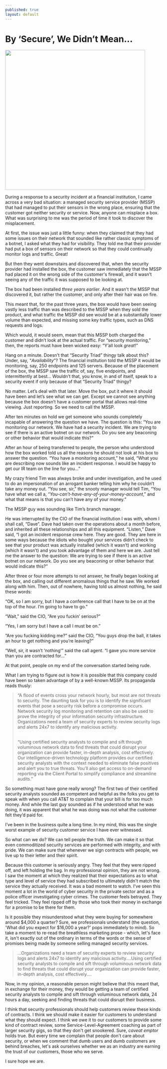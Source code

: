 ```yaml
---
published: true
layout: default
---
```

<h1>By ‘Secure’, We Didn’t Mean...</h1>
<p><img class="right" width="450px" src="http://resources.infosecinstitute.com/wp-content/uploads/it-security-analyst.jpg" /></p>


<p>During a response to a security incident at a financial institution, I came across a very bad situation: a managed security service provider (MSSP) that had managed to put their sensors in the wrong place, ensuring that the customer got neither security or service.  Now, anyone can misplace a box. What was surprising to me was the period of time it took to discover the misplacement.</p>

<p>At first, the issue was just a little funny: when they claimed that they had some issues on their network that sounded like rather classic symptoms of a botnet, I asked what they had for visibility. They told me that their provider had put a box of sensors on their network so that they could continually monitor logs and traffic. Great!</p>

<p>But then they went downstairs and discovered that, when the security provider had installed the box, the customer saw immediately that the MSSP had placed it on the wrong side of the customer's firewall, and it wasn’t seeing any of the traffic it was supposed to be looking at.</p>

<p>The box had been installed <em>three years earlier</em>. And it wasn't the MSSP that discovered it, but rather the customer, and only after their hair was on fire.</p>

<p>This meant that, for the past three years, the box would have been seeing vastly less traffic than was described to the MSSP when they sold the product, and what traffic the MSSP did see would be at a substantially lower volume than expected, and missing some key traffic types, such as DNS requests and logs.</p>

<p>Which would, it would seem, mean that this MSSP both charged the customer and didn’t look at the actual traffic. For “security monitoring,” then, the reports must have been wicked easy: “Y’all look <em>great</em>!”</p>

<p>Hang on a minute. Doesn’t that “Security Triad” thingy talk about this? Under, say, “<em>Availability</em>”? The financial institution told the MSSP it would be monitoring, say, 250 endpoints and 125 servers. Because of the placement of the box, the MSSP saw the traffic of, say, five endpoints, and intermittently at best... Wouldn’t that, you know, in and of itself, speak to a security event if only because of that “Security Triad” thingy?</p>

<p>No matter. Let’s deal with that later. Move the box, put it where it should have been and let’s see what we can get. Except we cannot see anything because the box doesn’t have a customer portal that allows real-time viewing. Just reporting. So we need to call the MSSP. </p>

<p>After ten minutes on hold we get someone who sounds completely incapable of answering the question we have. The question is this: “You are monitoring our network. We have had a security incident. We are trying to see if there is an active botnet on our network. Do you see any beaconing or other behavior that would indicate this?“</p>

<p>After an hour of being transferred to people, the person who understood how the box worked told us all the reasons he should not look at his box to answer the question. “You have a monitoring account,” he said, “What you are describing now sounds like an incident response. I would be happy to get our IR team on the line for you...”</p>

<p>My crazy friend Tim was always broke and under investigation, and he used to do an impersonation of an arrogant banker telling him why he couldn’t take any money out. “You see, sir,” the snooty manager would tell Tim, “You have what we call a, “<em>You-can’t-have-any-of-your-money-account</em>,” and what that means is that you can’t have any of your money.”

<p>The MSSP guy was sounding like Tim’s branch manager.</p>

<p>He was interrupted by the CIO of the financial institution I was with, whom I shall call, “Dave”. Dave had taken over the operations about a month before, and inherited all these relationships and all this equipment. “Listen,” Dave said, “I got an incident response crew here. They are good. They are here in some ways because the idiots who bought your services didn’t check to see that your product was actually installed (which it wasn’t) and working (which it wasn’t) and you took advantage of them and here we are. Just tell me the answer to the question: We are trying to see if there is an active botnet on our network. Do you see any beaconing or other behavior that would indicate this?”</p>

<p>After three or four more attempts to not answer, he finally began looking at the box, and calling out different anomalous things that he saw. We worked along with him. Then, out of nowhere, having told us almost nothing, he said these words:</p>

<p>“OK, so I am sorry, but I have a conference call that I have to be on at the top of the hour. I’m going to have to go.”</p>

<p>“Wait,” said the CIO, “Are you fuckin’ serious?”</p>

<p>“Yes, I am sorry but I have a call I must be on.”</p>

<p>“Are you fucking kidding me?” said the CIO, “You guys drop the ball, it takes an hour to get nothing and you’re leaving?”</p>

<p>“Well, sir, it wasn’t ‘nothing’” said the call agent. “I gave you more service than you are contracted for...”</p>

<p>At that point, people on my end of the conversation started being rude. </p>

<p>What I am trying to figure out is how it is possible that this company could have been so taken advantage of by a well-known MSSP. Its propaganda reads thusly:</p>

<blockquote>“A flood of events cross your network hourly, but most are not threats to security. The daunting task for you is to identify the significant events that pose a security risk before a compromise occurs. Network security log monitoring and retention can also be used to prove the integrity of your information security infrastructure. Organizations need a team of security experts to review security logs and alerts 24x7 to identify any malicious activity.<br /><br />

“Using certified security analysts to compile and sift through voluminous network data to find threats that could disrupt your organization can provide faster, in-depth analysis, cost effectively. Our intelligence-driven technology platform provides our certified security analysts with the context needed to eliminate false positives and alert you to true threats. You’ll also get access to on-demand reporting via the Client Portal to simplify compliance and streamline audits.” </blockquote>

<p>So something must have gone really wrong? The first two of their certified security analysts sounded as competent and helpful as the folks you get to speak with when you call AT&amp;T to complain that your bill is for too much money. And while the last guy sounded as if he understood what he was doing, it was apparent that what he was doing was not what the customer felt they’d paid for. </p>

<p>I’ve been in the business quite a long time. In my mind, this was the single worst example of security customer service I have ever witnessed.  </p>

<p>So what can we do? We can tell people the truth. We can make it so that even commoditized security services are performed with integrity, and with pride. We can make sure that whenever we sign contracts with people, we live up to their letter and their spirit. </p>

<p>Because this customer is seriously angry. They feel that they were ripped off, and left holding the bag. In my professional opinion, they are not wrong. I saw the moment at which they realized that their expectations as to what type and level of service they had subscribed to ultimately didn't match the service they actually received. It was a bad moment to watch. I've seen this moment a lot in the world of cyber security in the private sector and as a police officer investigating cyber crimes. The customer feels betrayed. They feel tricked. They feel ripped off by those who took their money in exchange for a promise to be there for them.</p>


<p>Is it possible they misunderstood what they were buying for somewhere around $4,000 a quarter? Sure, we professionals understand (the question, 'What did you expect for $16,000 a year?' pops immediately to mind). So take a moment to re-read the breathless marketing prose - which, let's face it, isn't exactly out of the ordinary in terms of the words or the sense of promises being made by someone selling managed security services.</p>

<blockquote>...Organizations need a team of security experts to review security logs and alerts 24x7 to identify any malicious activity....Using certified security analysts to compile and sift through voluminous network data to find threats that could disrupt your organization can provide faster, in-depth analysis, cost effectively....</blockquote>

<p>Now, in my opinion, a reasonable person might believe that this meant that, in exchange for their money, they would be getting a team of certified security analysts to compile and sift through voluminous network data, 24 hours a day, seeking and finding threats that could disrupt their business. </p>

<p>I think that security professionals should help customers review these kinds of contracts. I think we should make it easier for customers to understand what they should expect. I think we owe it to our customers to provide some kind of contract review, some Service-Level-Agreement coaching as part of larger security gigs, so that they don't get snookered. Sure, <em>caveat emptor</em> holds true. But every time we complain that people don't care about security, or when we comment that dumb users and dumb customers are behind breaches, let's ask ourselves whether we as an industry are earning the trust of our customers, those who we serve.</p>

<p>I sure hope we are. </p>


